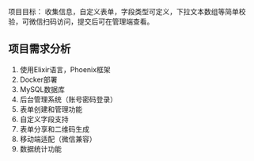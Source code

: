 项目目标：
收集信息，自定义表单，字段类型可定义，下拉文本数组等简单校验，可微信扫码访问，提交后可在管理端查看。
## 项目需求分析
1. 使用Elixir语言，Phoenix框架
2. Docker部署
3. MySQL数据库
4. 后台管理系统（账号密码登录）
5. 表单创建和管理功能
6. 自定义字段支持
7. 表单分享和二维码生成
8. 移动端适配（微信兼容）
9. 数据统计功能